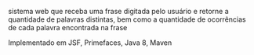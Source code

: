 sistema web que receba uma frase digitada pelo usuário e retorne a quantidade de palavras distintas, bem como a quantidade de ocorrências de cada palavra encontrada na frase

Implementado em JSF, Primefaces, Java 8, Maven
